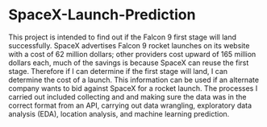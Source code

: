 # SpaceX-Launch-Prediction
This project is intended to find out if the Falcon 9 first stage will land successfully. SpaceX advertises Falcon 9 rocket launches on its website with a cost of 62 million dollars; other providers cost upward of 165 million dollars each, much of the savings is because SpaceX can reuse the first stage. Therefore if I can determine if the first stage will land, I can determine the cost of a launch. This information can be used if an alternate company wants to bid against SpaceX for a rocket launch. The processes I carried out included collecting and and making sure the data was in the correct format from an API, carrying out data wrangling, exploratory data analysis (EDA), location analysis, and machine learning prediction.
